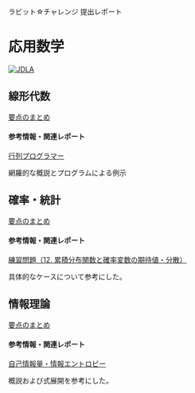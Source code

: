 ラビット☆チャレンジ 提出レポート

# 応用数学

[![JDLA](http://ai999.careers/bnr_jdla.png)](http://study-ai.com/jdla/)

## 線形代数

[要点のまとめ](./01_Linear-Algebra.md)

#### 参考情報・関連レポート

[行列プログラマー](https://www.oreilly.co.jp/books/9784873117775/)

網羅的な概説とプログラムによる例示

## 確率・統計

[要点のまとめ](./02_Probability_Statistics.md)

#### 参考情報・関連レポート

[練習問題（12. 累積分布関数と確率変数の期待値・分散）](https://bellcurve.jp/statistics/course/7879.html)

具体的なケースについて参考にした。

## 情報理論

[要点のまとめ](./03_Information-Theory.md)

#### 参考情報・関連レポート

[自己情報量・情報エントロピー](http://www.gms-jp.com/MemCalc_HP/5-1.htm)

概説および式展開を参考にした。
